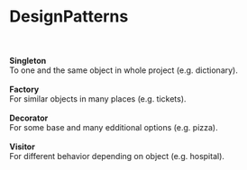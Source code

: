# DesignPatterns<br><br>
<b>Singleton</b><br>
To one and the same object in whole project (e.g. dictionary).<br><br>
<b>Factory</b><br>
For similar objects in many places (e.g. tickets).<br><br>
<b>Decorator</b><br>
For some base and many edditional options (e.g. pizza).<br><br>
<b>Visitor</b><br>
For different behavior depending on object (e.g. hospital).
